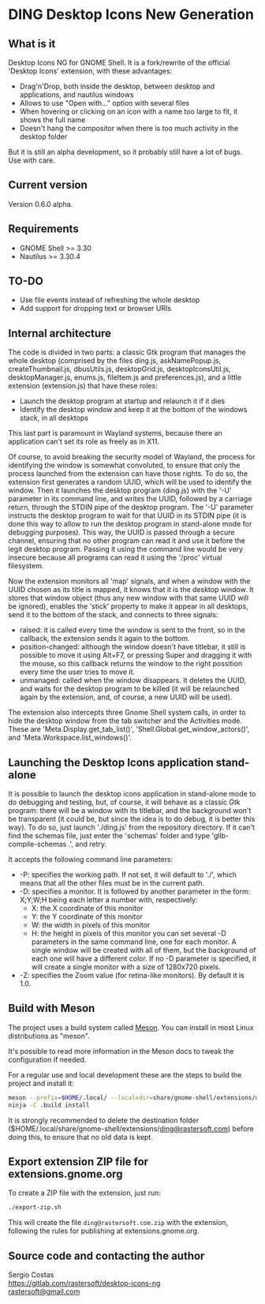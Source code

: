 # DING Desktop Icons New Generation

## What  is it

Desktop Icons NG for GNOME Shell. It is a fork/rewrite of the official 'Desktop Icons' extension,
with these advantages:

 * Drag'n'Drop, both inside the desktop, between desktop and applications, and nautilus windows
 * Allows to use "Open with..." option with several files
 * When hovering or clicking on an icon with a name too large to fit, it shows the full name
 * Doesn't hang the compositor when there is too much activity in the desktop folder

But it is still an alpha development, so it probably still have a lot of bugs. Use with care.

## Current version

Version 0.6.0 alpha.

## Requirements

* GNOME Shell >= 3.30
* Nautilus >= 3.30.4

## TO-DO

* Use file events instead of refreshing the whole desktop
* Add support for dropping text or browser URIs

## Internal architecture

The code is divided in two parts: a classic Gtk program that manages the whole desktop
(comprised by the files ding.js, askNamePopup.js, createThumbnail.js, dbusUtils.js, desktopGrid.js,
desktopIconsUtil.js, desktopManager.js, enums.js, fileItem.js and preferences.js), and a little
extension (extension.js) that have these roles:

 * Launch the desktop program at startup and relaunch it if it dies
 * Identify the desktop window and keep it at the bottom of the windows stack, in all desktops

This last part is paramount in Wayland systems, because there an application can't set its role
as freely as in X11.

Of course, to avoid breaking the security model of Wayland, the process for identifying the
window is somewhat convoluted, to ensure that only the process launched from the extension can
have those rights. To do so, the extension first generates a random UUID, which will be used
to identify the window. Then it launches the desktop program (ding.js) with the '-U' parameter
in its command line, and writes the UUID, followed by a carriage return, through the STDIN pipe
of the desktop program. The '-U' parameter instructs the desktop program to wait for that UUID
in its STDIN pipe (it is done this way to allow to run the desktop program in stand-alone mode
for debugging purposes). This way, the UUID is passed through a secure channel, ensuring that
no other program can read it and use it before the legit desktop program. Passing it using the
command line would be very insecure because all programs can read it using the '/proc' virtual
filesystem.

Now the extension monitors all 'map' signals, and when a window with the UUID chosen as its title
is mapped, it knows that it is the desktop window. It stores that window object (thus any new
window with that same UUID will be ignored), enables the 'stick' property to make it appear in
all desktops, send it to the bottom of the stack, and connects to three signals:

* raised: it is called every time the window is sent to the front, so in the callback, the extension
sends it again to the bottom.
* position-changed: although the window doesn't have titlebar, it still is possible to move it using
Alt+F7, or pressing Super and dragging it with the mouse, so this callback returns the window to the
right possition every time the user tries to move it.
* unmanaged: called when the window disappears. It deletes the UUID, and waits for the desktop program
to be killed (it will be relaunched again by the extension, and, of course, a new UUID will be used).

The extension also intercepts three Gnome Shell system calls, in order to hide the desktop window
from the tab switcher and the Activities mode. These are 'Meta.Display.get_tab_list()',
'Shell.Global.get_window_actors()', and 'Meta.Workspace.list_windows()'.

## Launching the Desktop Icons application stand-alone

It is possible to launch the desktop icons application in stand-alone mode to do debugging and
testing, but, of course, it will behave as a classic Gtk program: there will be a window with its
titlebar, and the background won't be transparent (it could be, but since the idea is to do debug,
it is better this way). To do so, just launch './ding.js' from the repository directory. If it can't
find the schemas file, just enter the 'schemas' folder and type 'glib-compile-schemas .', and retry.

It accepts the following command line parameters:

* -P: specifies the working path. If not set, it will default to './', which means that all the other
files must be in the current path.
* -D: specifies a monitor. It is followed by another parameter in the form: X;Y;W;H being each letter
      a number with, respectively:
    * X: the X coordinate of this monitor
    * Y: the Y coordinate of this monitor
    * W: the width in pixels of this monitor
    * H: the height in pixels of this monitor
  you can set several -D parameters in the same command line, one for each monitor. A single window
  will be created with all of them, but the background of each one will have a different color. If no
  -D parameter is specified, it will create a single monitor with a size of 1280x720 pixels.
* -Z: specifies the Zoom value (for retina-like monitors). By default it is 1.0.

## Build with Meson

The project uses a build system called [Meson](https://mesonbuild.com/). You can install
in most Linux distributions as "meson".

It's possible to read more information in the Meson docs to tweak the configuration if needed.

For a regular use and local development these are the steps to build the
project and install it:

```bash
meson --prefix=$HOME/.local/ --localedir=share/gnome-shell/extensions/ding@rastersoft.com/locale .build
ninja -C .build install
```

It is strongly recommended to delete the destination folder
($HOME/.local/share/gnome-shell/extensions/ding@rastersoft.com) before doing this, to ensure that no old
data is kept.

## Export extension ZIP file for extensions.gnome.org

To create a ZIP file with the extension, just run:

```bash
./export-zip.sh
```

This will create the file `ding@rastersoft.com.zip` with the extension, following the rules for publishing at extensions.gnome.org.

## Source code and contacting the author

Sergio Costas  
https://gitlab.com/rastersoft/desktop-icons-ng  
rastersoft@gmail.com  

